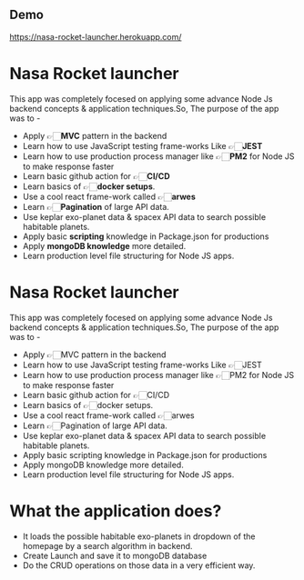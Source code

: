 
## Demo

https://nasa-rocket-launcher.herokuapp.com/


# Nasa Rocket launcher
This app was completely focesed on applying some advance Node Js backend concepts & application techniques.So, The purpose of the app was to -

- Apply 👉🏻<b>MVC</b> pattern in the backend
- Learn how to use JavaScript testing frame-works Like 👉🏻<b>JEST</b>
- Learn how to use production process manager like 👉🏻<b>PM2</b> for Node JS to make response faster
- Learn basic github action for 👉🏻<b>CI/CD</b>
- Learn basics of 👉🏻<b>docker setups</b>. 
- Use a cool react frame-work called 👉🏻<b>arwes</b>
- Learn 👉🏻<b>Pagination</b> of large API data.
- Use keplar exo-planet data & spacex API data to search possible habitable planets.
- Apply basic <b>scripting</b> knowledge in Package.json for productions
- Apply <b>mongoDB knowledge</b> more detailed.
- Learn production level file structuring for Node JS apps.


# Nasa Rocket launcher
This app was completely focesed on applying some advance Node Js backend concepts & application techniques.So, The purpose of the app was to -

- Apply 👉🏻MVC pattern in the backend
- Learn how to use JavaScript testing frame-works Like 👉🏻JEST
- Learn how to use production process manager like 👉🏻PM2 for Node JS to make response faster
- Learn basic github action for 👉🏻CI/CD
- Learn basics of 👉🏻docker setups. 
- Use a cool react frame-work called 👉🏻arwes
- Learn 👉🏻Pagination of large API data.
- Use keplar exo-planet data & spacex API data to search possible habitable planets.
- Apply basic scripting knowledge in Package.json for productions
- Apply mongoDB knowledge more detailed.
- Learn production level file structuring for Node JS apps.


# What the application does?

- It loads the possible habitable exo-planets in dropdown of the homepage by a search algorithm in backend.
- Create Launch and save it to mongoDB database
- Do the CRUD operations on those data in a very efficient way.
